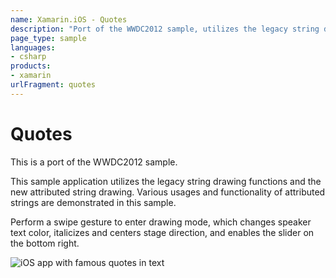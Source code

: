 ```yaml
---
name: Xamarin.iOS - Quotes
description: "Port of the WWDC2012 sample, utilizes the legacy string drawing functions and the new attributed string..."
page_type: sample
languages:
- csharp
products:
- xamarin
urlFragment: quotes
---
```

# Quotes

This is a port of the WWDC2012 sample.

This sample application utilizes the legacy string drawing functions
and the new attributed string drawing.  Various usages and functionality
of attributed strings are demonstrated in this sample.

Perform a swipe gesture to enter drawing mode, which changes speaker
text color, italicizes and centers stage direction, and enables the
slider on the bottom right.

![iOS app with famous quotes in text](Screenshots/Quotes02.png)
